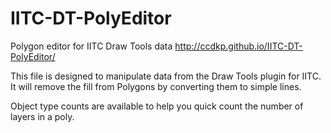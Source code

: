 # IITC-DT-PolyEditor
Polygon editor for IITC Draw Tools data
http://ccdkp.github.io/IITC-DT-PolyEditor/

This file is designed to manipulate data from the Draw Tools plugin for IITC.
It will remove the fill from Polygons by converting them to simple lines.

Object type counts are available to help you quick count the number of layers in a poly.

